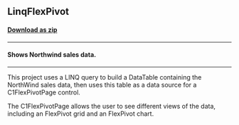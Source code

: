 ## LinqFlexPivot
#### [Download as zip](https://grapecity.github.io/DownGit/#/home?url=https://github.com/GrapeCity/ComponentOne-WinForms-Samples/tree/master/NetFramework\FlexPivot\CS\LinqOlap)
____
#### Shows Northwind sales data.
____
This project uses a LINQ query to build a DataTable containing the NorthWind sales data, then uses this table as a data source for a C1FlexPivotPage control. 

The C1FlexPivotPage allows the user to see different views of the data, including an FlexPivot grid and an FlexPivot chart. 